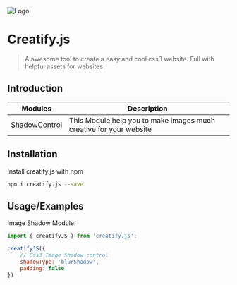 ![Logo](https://avee-file.bot.style/creatifyjs.png)

# Creatify.js
> A awesome tool to create a easy and cool css3 website. Full with helpful assets for websites

## Introduction
| Modules           | Description                                                        |
| ----------------- | ------------------------------------------------------------------ |
| ShadowControl     | This Module help you to make images much creative for your website |


## Installation

Install creatify.js with npm

```bash
npm i creatify.js --save
```

## Usage/Examples

Image Shadow Module:
```javascript
import { creatifyJS } from 'creatify.js';

creatifyJS({
    // Css3 Image Shadow control
    shadowType: 'blurShadow',
    padding: false
})
```